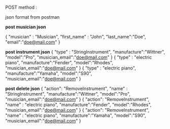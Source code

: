 POST method :

json format from postman

**post musician json**

{
   "musician" : "Musician",
    "first_name" : "John",
    "last_name":"Doe",
    "email":"doe@mail.com"
}

**post instrument json**
{
   "type" : "StringInstrument",
    "manufacture":"Wittner",
    "model":"Pro",
    "musician_email":"doe@mail.com"
}
{
    "type" : "electric piano",
    "manufacture":"Fender",
    "model":"Rhodes",
    "musician_email":"doe@mail.com"
}
{
    "type" : "electric piano",
    "manufacture":"Yamaha",
    "model":"S90",
    "musician_email":"doe@mail.com"
}

**post delete json**
{
    "action": "RemoveInstrument",
    "name" : "StringInstrument",
    "manufacture":"Wittner",
    "model":"Pro",
    "musician_email":"doe@mail.com"
}
{
    "action": "RemoveInstrument",
    "name" : "electric piano",
    "manufacture":"Fender",
    "model":"Rhodes",
    "musician_email":"doe@mail.com"
}
{
    "action": "RemoveInstrument",
    "name" : "electric piano",
    "manufacture":"Yamaha",
    "model":"S90",
    "musician_email":"doe@mail.com"
}